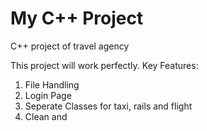 # My C++ Project

C++ project of travel agency

This project will work perfectly.
Key Features:
1. File Handling
2. Login Page
3. Seperate Classes for taxi, rails and flight
4. Clean and

